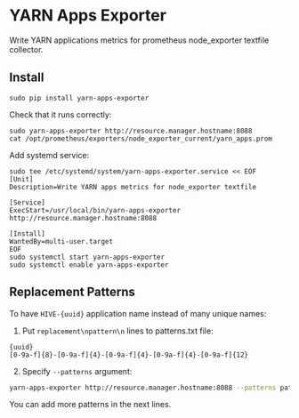 YARN Apps Exporter
==================

Write YARN applications metrics for prometheus node\_exporter textfile collector.

Install
-------

```
sudo pip install yarn-apps-exporter
```

Check that it runs correctly:

```
sudo yarn-apps-exporter http://resource.manager.hostname:8088
cat /opt/prometheus/exporters/node_exporter_current/yarn_apps.prom
```

Add systemd service:

```
sudo tee /etc/systemd/system/yarn-apps-exporter.service << EOF
[Unit]
Description=Write YARN apps metrics for node_exporter textfile

[Service]
ExecStart=/usr/local/bin/yarn-apps-exporter http://resource.manager.hostname:8088

[Install]
WantedBy=multi-user.target
EOF
sudo systemctl start yarn-apps-exporter
sudo systemctl enable yarn-apps-exporter
```

Replacement Patterns
--------------------

To have `HIVE-{uuid}` application name instead of many unique names:

1. Put `replacement\npattern\n` lines to patterns.txt file:

```
{uuid}
[0-9a-f]{8}-[0-9a-f]{4}-[0-9a-f]{4}-[0-9a-f]{4}-[0-9a-f]{12}
```

2. Specify `--patterns` argument:

```bash
yarn-apps-exporter http://resource.manager.hostname:8088 --patterns patterns.txt
```

You can add more patterns in the next lines.
